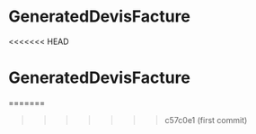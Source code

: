 # GeneratedDevisFacture
<<<<<<< HEAD
# GeneratedDevisFacture
=======
>>>>>>> c57c0e1 (first commit)

